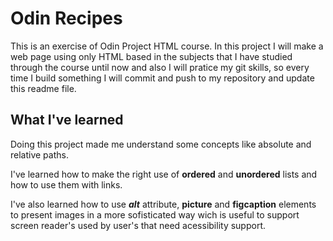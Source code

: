 # Odin Recipes
This is an exercise of Odin Project HTML course. In this project I will make a web page using only HTML based in the subjects that I have studied through the course until now and also I will pratice my git skills, so every time I build something I will commit and push to my repository and update this readme file.

## What I've learned
Doing this project made me understand some concepts like absolute and relative paths.

I've learned how to make the right use of **ordered** and **unordered** lists and how to use them with links.

I've also learned how to use ***alt*** attribute, **picture** and **figcaption** elements to present images in a more sofisticated way wich is useful to support screen reader's used by user's that need acessibility support. 